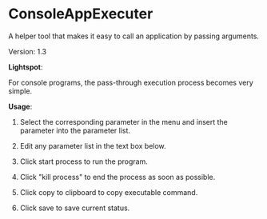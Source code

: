 # ConsoleAppExecuter
A helper tool that makes it easy to call an application by passing arguments.

Version: 1.3

**Lightspot**:

For console programs, the pass-through execution process becomes very simple.

**Usage**:

1. Select the corresponding parameter in the menu and insert the parameter into the parameter list.

2. Edit any parameter list in the text box below.

3. Click start process to run the program.

4. Click "kill process" to end the process as soon as possible.

5. Click copy to clipboard to copy executable command.

6. Click save to save current status.

